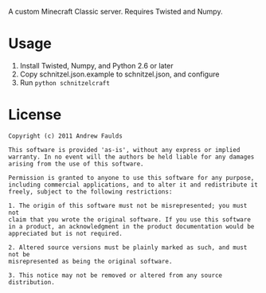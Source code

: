 A custom Minecraft Classic server.
Requires Twisted and Numpy.

Usage
=====

1. Install Twisted, Numpy, and Python 2.6 or later
2. Copy schnitzel.json.example to schnitzel.json, and configure
3. Run `python schnitzelcraft`

License
=======

    Copyright (c) 2011 Andrew Faulds

    This software is provided 'as-is', without any express or implied
    warranty. In no event will the authors be held liable for any damages
    arising from the use of this software.

    Permission is granted to anyone to use this software for any purpose,
    including commercial applications, and to alter it and redistribute it
    freely, subject to the following restrictions:

    1. The origin of this software must not be misrepresented; you must not
    claim that you wrote the original software. If you use this software
    in a product, an acknowledgment in the product documentation would be
    appreciated but is not required.

    2. Altered source versions must be plainly marked as such, and must not be
    misrepresented as being the original software.

    3. This notice may not be removed or altered from any source
    distribution.
